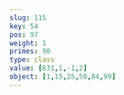 ```yaml
---
slug: 115
key: 54
pos: 97
weight: 1
primes: 90
type: class
value: [631,1,-1,2]
object: [1,15,25,50,84,99]
---
```

